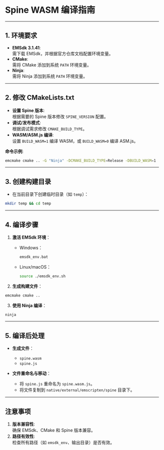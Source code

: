 
# Spine WASM 编译指南

---

## 1. 环境要求

- **EMSdk 3.1.41**:  
  需下载 EMSdk，并根据官方仓库文档配置环境变量。
- **CMake**:  
  需将 CMake 添加到系统 `PATH` 环境变量。
- **Ninja**:  
  需将 Ninja 添加到系统 `PATH` 环境变量。

---

## 2. 修改 CMakeLists.txt

- **设置 Spine 版本**:  
  根据需要的 Spine 版本修改 `SPINE_VERSION` 配置。
- **调试/发布模式**:  
  根据调试需求修改 `CMAKE_BUILD_TYPE`。
- **WASM/ASM.js 编译**:  
  设置 `BUILD_WASM=1` 编译 WASM，或 `BUILD_WASM=0` 编译 ASM.js。

**命令示例**:

```bash
emcmake cmake .. -G "Ninja" -DCMAKE_BUILD_TYPE=Release -DBUILD_WASM=1
```

---

## 3. 创建构建目录

- 在当前目录下创建临时目录（如 `temp`）：

```bash
mkdir temp && cd temp
```

---

## 4. 编译步骤

1. **激活 EMSdk 环境**：
   - Windows：

     ```bash
     emsdk_env.bat
     ```

   - Linux/macOS：

     ```bash
     source ./emsdk_env.sh
     ```

2. **生成构建文件**：

```bash
emcmake cmake ..
```

3. **使用 Ninja 编译**：

```bash
ninja
```

---

## 5. 编译后处理

- **生成文件**：
  - `spine.wasm`
  - `spine.js`

- **文件重命名与移动**：
  - 将 `spine.js` 重命名为 `spine.wasm.js`。
  - 将文件复制到 `native/external/emscripten/spine` 目录下。

---

## 注意事项

1. **版本兼容性**:  
   确保 EMSdk、CMake 和 Spine 版本兼容。
2. **路径有效性**:  
   检查所有路径（如 `emsdk_env`、输出目录）是否有效。
